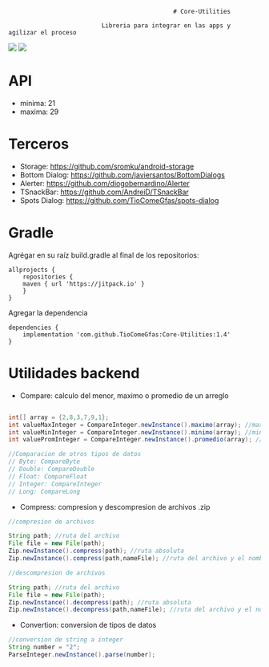                                                   # Core-Utilities
                                                  
                              Libreria para integrar en las apps y agilizar el proceso
                              

<a target="_blank" href="https://android-arsenal.com/api?level=21"><img src="https://img.shields.io/badge/API-21%2B-orange.svg"></a>
[![](https://jitpack.io/v/TioComeGfas/Core-Utilities.svg)](https://jitpack.io/#TioComeGfas/Core-Utilities)
                              
# API

+ minima: 21 
+ maxima: 29

# Terceros

+ Storage: https://github.com/sromku/android-storage
+ Bottom Dialog: https://github.com/javiersantos/BottomDialogs
+ Alerter: https://github.com/diogobernardino/Alerter
+ TSnackBar: https://github.com/AndreiD/TSnackBar
+ Spots Dialog: https://github.com/TioComeGfas/spots-dialog

# Gradle

Agrégar en su raíz build.gradle al final de los repositorios:

```Gradle
allprojects {
    repositories {
	maven { url 'https://jitpack.io' }
    }
}
```

Agregar la dependencia

```Gradle
dependencies {
    implementation 'com.github.TioComeGfas:Core-Utilities:1.4'
}
```

# Utilidades backend

+ Compare: calculo del menor, maximo o promedio de un arreglo

```Java

int[] array = {2,8,3,7,9,1};
int valueMaxInteger = CompareInteger.newInstance().maximo(array); //maximo de un arreglo
int valueMinInteger = CompareInteger.newInstance().minimo(array); //minimo de un arreglo
int valuePromInteger = CompareInteger.newInstance().promedio(array); //promedio de un arreglo

//Comparacion de otros tipos de datos
// Byte: CompareByte
// Double: CompareDouble
// Float: CompareFloat
// Integer: CompareInteger
// Long: CompareLong
```

+ Compress: compresion y descompresion de archivos .zip

```Java
//compresion de archivos

String path; //ruta del archivo
File file = new File(path);
Zip.newInstance().compress(path); //ruta absoluta
Zip.newInstance().compress(path,nameFile); //ruta del archivo y el nombre del archivo a comprimir

//descompresion de archivos

String path; //ruta del archivo
File file = new File(path);
Zip.newInstance().decompress(path); //ruta absoluta
Zip.newInstance().decompress(path,nameFile); //ruta del archivo y el nombre del archivo a comprimir
```

+ Convertion: conversion de tipos de datos

```Java
//conversion de string a integer
String number = "2";
ParseInteger.newInstance().parse(number);



```




